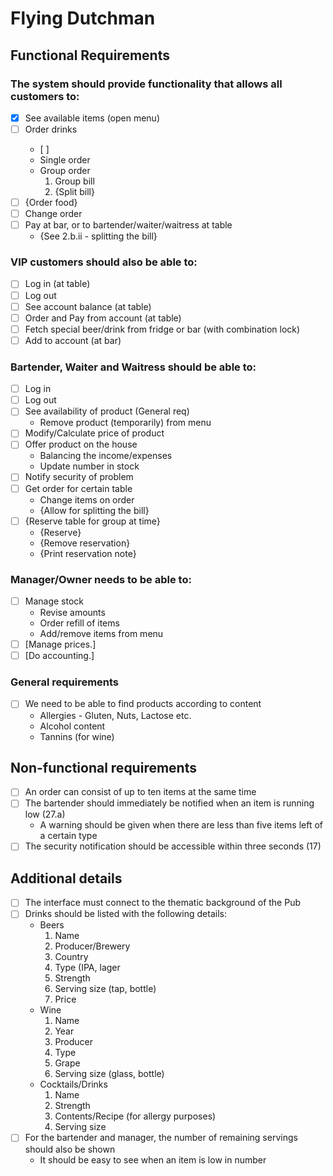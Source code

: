 # Flying Dutchman
## Functional Requirements
### The system should provide functionality that allows all customers to:
- [X] See available items (open menu)
- [ ] Order drinks <ul><li>[ ]</li></ul>
	- Single order
	- Group order
		1. Group bill
		2. {Split bill}
- [ ] {Order food}
- [ ] Change order
- [ ] Pay at bar, or to bartender/waiter/waitress at table
	- {See 2.b.ii - splitting the bill}

### VIP customers should also be able to:
- [ ] Log in (at table)
- [ ] Log out
- [ ] See account balance (at table)
- [ ] Order and Pay from account (at table)
- [ ] Fetch special beer/drink from fridge or bar (with combination lock)
- [ ] Add to account (at bar)

### Bartender, Waiter and Waitress should be able to:
- [ ] Log in
- [ ] Log out
- [ ] See availability of product (General req)
	- Remove product (temporarily) from menu
- [ ] Modify/Calculate price of product
- [ ] Offer product on the house
	- Balancing the income/expenses
	- Update number in stock
- [ ] Notify security of problem
- [ ] Get order for certain table
	- Change items on order
	- {Allow for splitting the bill}
- [ ] {Reserve table for group at time}
	- {Reserve}
	- {Remove reservation}
	- {Print reservation note}

### Manager/Owner needs to be able to:
- [ ] Manage stock
	- Revise amounts
	- Order refill of items
	- Add/remove items from menu
- [ ] [Manage prices.]
- [ ] [Do accounting.]

### General requirements
- [ ] We need to be able to find products according to content
	- Allergies - Gluten, Nuts, Lactose etc.
	- Alcohol content
	- Tannins (for wine)

## Non-functional requirements
- [ ] An order can consist of up to ten items at the same time
- [ ] The bartender should immediately be notified when an item is running low
(27.a)
	- A warning should be given when there are less than five items left of a certain
type
- [ ] The security notification should be accessible within three seconds (17)

## Additional details
- [ ] The interface must connect to the thematic background of the Pub
- [ ] Drinks should be listed with the following details:
	- Beers
		1. Name
		2. Producer/Brewery
		3. Country
		4. Type (IPA, lager
		5. Strength
		6. Serving size (tap, bottle)
		7. Price
	- Wine
		1. Name
		2. Year
		3. Producer
		4. Type
		5. Grape
		6. Serving size (glass, bottle)
	- Cocktails/Drinks
		1. Name
		2. Strength
		3. Contents/Recipe (for allergy purposes)
		4. Serving size
- [ ] For the bartender and manager, the number of remaining servings should also
be shown
	- It should be easy to see when an item is low in number